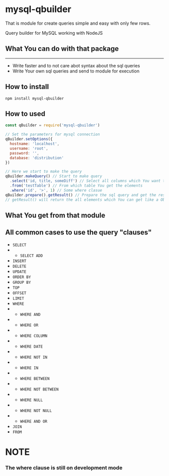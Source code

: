 # mysql-qbuilder

That is module for create queries simple and easy with only few rows.

Query builder for MySQL working with NodeJS

## What You can do with that package
---
* Write faster and to not care abot syntax about the sql queries
* Write Your own sql queries and send to module for execution

## How to install
``` 
npm install mysql-qbuilder
```

## How to used
```JavaScript
const qBuilder = require('mysql-qbuilder')

// Set the parameters for mysql connection
qBuilder.setOptions({
  hostname: 'localhost',
  username: 'root',
  password: '',
  database: 'distribution'
})

// Here we start to make the query
qBuilder.makeQuery() // Start to make query
  .select('id, title, someDiff') // Select all columns which You want to get from database. Here You can use the string which the columns is separated with comma or for more simple used the Array of columns
  .from('testTable') // From which table You get the elements
  .where('id', '>', 1) // Some where clasue
qBuilder.prepare().getResult() // Prepare the sql query and get the result 
// getResult() will return the all elements which You can get like a Object.
```

## What You get from that module
All common cases to use the query "clauses"
---
* `SELECT`
* * `SELECT ADD`
* `INSERT`
* `DELETE`
* `UPDATE`
* `ORDER BY`
* `GROUP BY`
* `TOP`
* `OFFSET`
* `LIMIT`
* `WHERE` 
* * `WHERE AND`
* * `WHERE OR`
* * `WHERE COLUMN`
* * `WHERE DATE`
* * `WHERE NOT IN`
* * `WHERE IN`
* * `WHERE BETWEEN`
* * `WHERE NOT BETWEEN`
* * `WHERE NULL`
* * `WHERE NOT NULL`
* * `WHERE AND OR`
* `JOIN`
* `FROM`

# NOTE
### The where clause is still on development mode
